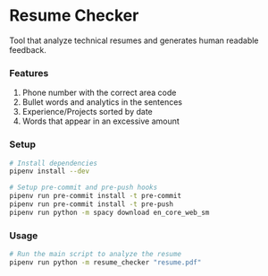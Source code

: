 # Resume Checker

Tool that analyze technical resumes and generates human readable feedback.

### Features

1. Phone number with the correct area code
1. Bullet words and analytics in the sentences
1. Experience/Projects sorted by date
1. Words that appear in an excessive amount

### Setup

```sh
# Install dependencies
pipenv install --dev

# Setup pre-commit and pre-push hooks
pipenv run pre-commit install -t pre-commit
pipenv run pre-commit install -t pre-push
pipenv run python -m spacy download en_core_web_sm

```

### Usage

```sh
# Run the main script to analyze the resume
pipenv run python -m resume_checker "resume.pdf"
```
